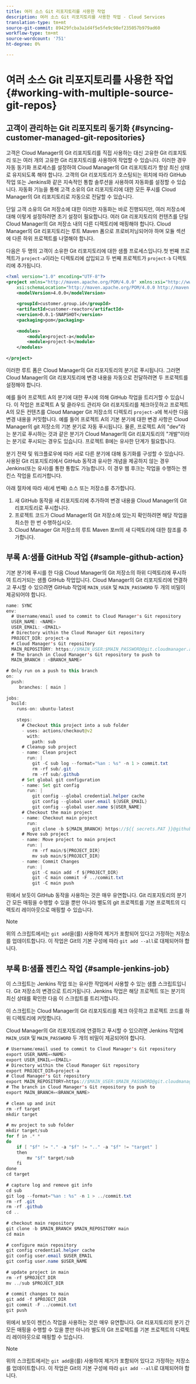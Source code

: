 ```yaml
---
title: 여러 소스 Git 리포지토리를 사용한 작업
description: 여러 소스 Git 리포지토리를 사용한 작업 - Cloud Services
translation-type: tm+mt
source-git-commit: 89429fcba3a1d4f5e5fe9c98ef235057b979ad60
workflow-type: tm+mt
source-wordcount: '751'
ht-degree: 0%

---
```



# 여러 소스 Git 리포지토리를 사용한 작업 {#working-with-multiple-source-git-repos}


## 고객이 관리하는 Git 리포지토리 동기화 {#syncing-customer-managed-git-repositories}

고객은 Cloud Manager의 Git 리포지토리를 직접 사용하는 대신 고유한 Git 리포지토리 또는 여러 개의 고유한 Git 리포지토리를 사용하여 작업할 수 있습니다. 이러한 경우 자동 동기화 프로세스를 설정하여 Cloud Manager의 Git 리포지토리가 항상 최신 상태로 유지되도록 해야 합니다. 고객의 Git 리포지토리가 호스팅되는 위치에 따라 GitHub 작업 또는 Jenkins와 같은 지속적인 통합 솔루션을 사용하여 자동화를 설정할 수 있습니다. 자동화 기능을 통해 고객 소유의 Git 리포지토리에 대한 모든 푸시를 Cloud Manager의 Git 리포지토리로 자동으로 전달할 수 있습니다.

단일 고객 소유의 Git 저장소에 대한 이러한 자동화는 바로 진행되지만, 여러 저장소에 대해 이렇게 설정하려면 초기 설정이 필요합니다. 여러 Git 리포지토리의 컨텐츠를 단일 Cloud Manager의 Git 저장소 내의 다른 디렉토리에 매핑해야 합니다.  Cloud Manager의 Git 리포지토리는 루트 Maven 폼으로 프로비저닝되어야 하며 모듈 섹션에 다른 하위 프로젝트를 나열해야 합니다.

다음은 두 명의 고객이 소유한 Git 리포지토리에 대한 샘플 프로세스입니다.첫 번째 프로젝트가 `project-a`이라는 디렉토리에 삽입되고 두 번째 프로젝트가 `project-b` 디렉토리에 추가됩니다.

```xml
<?xml version="1.0" encoding="UTF-8"?>
<project xmlns="http://maven.apache.org/POM/4.0.0" xmlns:xsi="http://www.w3.org/2001/XMLSchema-instance"
    xsi:schemaLocation="http://maven.apache.org/POM/4.0.0 http://maven.apache.org/maven-v4_0_0.xsd">
    <modelVersion>4.0.0</modelVersion>
  
    <groupId>customer.group.id</groupId>
    <artifactId>customer-reactor</artifactId>
    <version>0.0.1-SNAPSHOT</version>
    <packaging>pom</packaging>
  
    <modules>
        <module>project-a</module>
        <module>project-b</module>
    </modules>
  
</project>
```

이러한 루트 폼은 Cloud Manager의 Git 리포지토리의 분기로 푸시됩니다. 그러면 Cloud Manager의 Git 리포지토리에 변경 내용을 자동으로 전달하려면 두 프로젝트를 설정해야 합니다.

예를 들어 프로젝트 A의 분기에 대한 푸시에 의해 GitHub 작업을 트리거할 수 있습니다. 이 작업은 프로젝트 A 및 클라우드 관리자 Git 리포지토리를 체크아웃하고 프로젝트 A의 모든 컨텐츠를 Cloud Manager Git 저장소의 디렉토리 `project-a`에 복사한 다음 변경 내용을 커밋합니다. 예를 들어 프로젝트 A의 기본 분기에 대한 변경 사항은 Cloud Manager의 git 저장소의 기본 분기로 자동 푸시됩니다. 물론, 프로젝트 A의 &quot;dev&quot;라는 분기로 푸시하는 것과 같은 분기가 Cloud Manager의 Git 리포지토리의 &quot;개발&quot;이라는 분기로 푸시되는 경우도 있습니다. 프로젝트 B에는 유사한 단계가 필요합니다.

분기 전략 및 워크플로우에 따라 서로 다른 분기에 대해 동기화를 구성할 수 있습니다. 사용된 Git 리포지토리에서 GitHub 동작과 유사한 개념을 제공하지 않는 경우 Jenkins(또는 유사)를 통한 통합도 가능합니다. 이 경우 웹 후크는 작업을 수행하는 젠킨스 작업을 트리거합니다.

아래 절차에 따라 새(세 번째) 소스 또는 저장소를 추가합니다.

1. 새 GitHub 동작을 새 리포지토리에 추가하여 변경 내용을 Cloud Manager의 Git 리포지토리로 푸시합니다.
1. 프로젝트 코드가 Cloud Manager의 Git 저장소에 있는지 확인하려면 해당 작업을 최소한 한 번 수행하십시오.
1. Cloud Manager Git 저장소의 루트 Maven 포m의 새 디렉토리에 대한 참조를 추가합니다.


## 부록 A:샘플 GitHub 작업 {#sample-github-action}

기본 분기에 푸시를 한 다음 Cloud Manager의 Git 저장소의 하위 디렉토리에 푸시하여 트리거되는 샘플 GitHub 작업입니다. Cloud Manager의 Git 리포지토리에 연결하고 푸시할 수 있으려면 GitHub 작업에 `MAIN_USER` 및 `MAIN_PASSWORD` 두 개의 비밀이 제공되어야 합니다.

```java
name: SYNC
env:
  # Username/email used to commit to Cloud Manager's Git repository
  USER_NAME: <NAME>
  USER_EMAIL: <EMAIL>
  # Directory within the Cloud Manager Git repository
  PROJECT_DIR: project-a
  # Cloud Manager's Git repository
  MAIN_REPOSITORY: https://$MAIN_USER:$MAIN_PASSWORD@git.cloudmanager.adobe.com/<PATH>
  # The branch in Cloud Manager's Git repository to push to
  MAIN_BRANCH : <BRANCH_NAME>
 
# Only run on a push to this branch
on:
  push:
     branches: [ main ]
 
jobs:
  build:
    runs-on: ubuntu-latest
 
    steps:
      # Checkout this project into a sub folder
      - uses: actions/checkout@v2
        with:
          path: sub
      # Cleanup sub project
      - name: Clean project
        run: |
          git -C sub log --format="%an : %s" -n 1 > commit.txt
          rm -rf sub/.git
          rm -rf sub/.github
      # Set global git configuration
      - name: Set git config
        run: |
          git config --global credential.helper cache
          git config --global user.email ${USER_EMAIL}
          git config --global user.name ${USER_NAME}
      # Checkout the main project
      - name: Checkout main project
        run:
          git clone -b ${MAIN_BRANCH} https://${{ secrets.PAT }}@github.com/${MAIN_REPOSITORY}.git main 
      # Move sub project
      - name: Move project to main project
        run: |
          rm -rf main/${PROJECT_DIR} 
          mv sub main/${PROJECT_DIR}
      - name: Commit Changes
        run: |
          git -C main add -f ${PROJECT_DIR}
          git -C main commit -F ../commit.txt
          git -C main push
```

위에서 보듯이 GitHub 동작을 사용하는 것은 매우 유연합니다. Git 리포지토리의 분기 간 모든 매핑을 수행할 수 있을 뿐만 아니라 별도의 git 프로젝트를 기본 프로젝트의 디렉토리 레이아웃으로 매핑할 수 있습니다.

>[!NOTE]
>위의 스크립트에서는 `git add`을(를) 사용하여 제거가 포함되어 있다고 가정하는 저장소를 업데이트합니다. 이 작업은 Git의 기본 구성에 따라 `git add --all`로 대체되어야 합니다.

## 부록 B:샘플 젠킨스 작업 {#sample-jenkins-job}

이 스크립트는 Jenkins 작업 또는 유사한 작업에서 사용할 수 있는 샘플 스크립트입니다. Git 저장소의 변경으로 트리거됩니다. Jenkins 작업은 해당 프로젝트 또는 분기의 최신 상태를 확인한 다음 이 스크립트를 트리거합니다.

이 스크립트는 Cloud Manager의 Git 리포지토리를 체크 아웃하고 프로젝트 코드를 하위 디렉토리에 커밋합니다.

Cloud Manager의 Git 리포지토리에 연결하고 푸시할 수 있으려면 Jenkins 작업에 `MAIN_USER` 및 `MAIN_PASSWORD` 두 개의 비밀이 제공되어야 합니다.

```java
# Username/email used to commit to Cloud Manager's Git repository
export USER_NAME=<NAME>
export USER_EMAIL=<EMAIL>
# Directory within the Cloud Manager Git repository
export PROJECT_DIR=project-a
# Cloud Manager's Git repository
export MAIN_REPOSITORY=https://$MAIN_USER:$MAIN_PASSWORD@git.cloudmanager.adobe.com/<PATH>
# The branch in Cloud Manager's Git repository to push to
export MAIN_BRANCH=<BRANCH_NAME>
 
# clean up and init
rm -rf target
mkdir target
 
# mv project to sub folder
mkdir target/sub
for f in .* *
do
    if [ "$f" != "." -a "$f" != ".." -a "$f" != "target" ]
    then
        mv "$f" target/sub
    fi
done
cd target
 
# capture log and remove git info
cd sub
git log --format="%an : %s" -n 1 > ../commit.txt
rm -rf .git
rm -rf .github
cd ..
 
# checkout main repository
git clone -b $MAIN_BRANCH $MAIN_REPOSITORY main
cd main
 
# configure main repository
git config credential.helper cache
git config user.email $USER_EMAIL
git config user.name $USER_NAME
 
# update project in main
rm -rf $PROJECT_DIR
mv ../sub $PROJECT_DIR
 
# commit changes to main
git add -f $PROJECT_DIR
git commit -F ../commit.txt
git push
```

위에서 보듯이 젠킨스 작업을 사용하는 것은 매우 유연합니다. Git 리포지토리의 분기 간 모든 매핑을 수행할 수 있을 뿐만 아니라 별도의 Git 프로젝트를 기본 프로젝트의 디렉토리 레이아웃으로 매핑할 수 있습니다.

>[!NOTE]
>위의 스크립트에서는 `git add`을(를) 사용하여 제거가 포함되어 있다고 가정하는 저장소를 업데이트합니다. 이 작업은 Git의 기본 구성에 따라 `git add --all`로 대체되어야 합니다.
